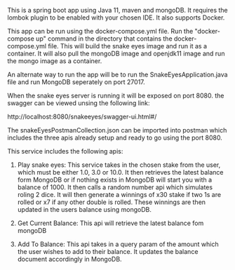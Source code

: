 This is a spring boot app using Java 11, maven and mongoDB. It requires the lombok plugin to be enabled with your chosen IDE. It also supports Docker.

This app can be run using the docker-compose.yml file. Run the "docker-compose up" command in the directory that contains the docker-compose.yml file.
This will build the snake eyes image and run it as a container. It will also pull the mongoDB image and openjdk11 image and run the mongo image as a container.

An alternate way to run the app will be to run the SnakeEyesApplication.java file and run MongoDB seperately on port 27017.

When the snake eyes server is running it will be exposed on port 8080. the swagger can be viewed unsing the following link:

http://localhost:8080/snakeeyes/swagger-ui.html#/

The snakeEyesPostmanCollection.json can be imported into postman which includes the three apis already setup and ready to go using the port 8080.

This service includes the following apis:

1) Play snake eyes: This service takes in the chosen stake from the user, which must be either 1.0, 3.0 or 10.0.
   It then retrieves the latest balance form MongoDB or if nothing exists in MongoDB will start you with a balance of 1000.
   It then calls a random number api which simulates roling 2 dice. 
   It will then generate a winnings of x30 stake if two 1s are rolled or x7 if any other double is rolled. 
   These winnings are then updated in the users balance using mongoDB.
   
2) Get Current Balance: This api will retrieve the latest balance fom mongoDB

3) Add To Balance: This api takes in a query param of the amount which the user wishes to add to their balance. It updates the balance document accordingly in MongoDB.
